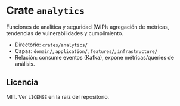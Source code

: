 # Crate `analytics`

Funciones de analítica y seguridad (WIP): agregación de métricas, tendencias de vulnerabilidades y cumplimiento.

- Directorio: `crates/analytics/`
- Capas: `domain/`, `application/`, `features/`, `infrastructure/`
- Relación: consume eventos (Kafka), expone métricas/queries de análisis.

## Licencia

MIT. Ver `LICENSE` en la raíz del repositorio.
